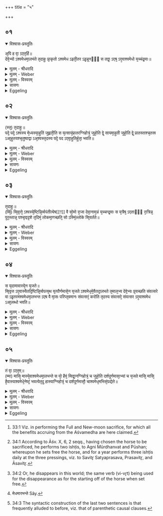 +++
title = "५"

+++


## ०१


<details open><summary>विश्वास-प्रस्तुतिः</summary>

अ᳘पि ह वा᳘ ऽएत᳘र्हि॥  
देवे᳘भ्यो ऽश्वमेधमा᳘लभंते त᳘दाहुः प्रा᳘कृतो ऽश्वमेध ऽइती᳘तर ऽइ᳘न्नूनᳫँ᳭ स तद्वा᳘ ऽएष᳘ ऽए᳘वाश्वमेधो य᳘च्चंद्र᳘माः॥
</details>

<details><summary>मूलम् - श्रीधरादि</summary>

अ᳘पि ह वा᳘ ऽएत᳘र्हि॥  
देवे᳘भ्यो ऽश्वमेधमा᳘लभंते त᳘दाहुः प्रा᳘कृतो ऽश्वमेध ऽइती᳘तर ऽइ᳘न्नूनᳫँ᳭ स तद्वा᳘ ऽएष᳘ ऽए᳘वाश्वमेधो य᳘च्चंद्र᳘माः॥
</details>

<details><summary>मूलम् - Weber</summary>

अ᳘पि ह वा᳘ एत᳘र्हि॥  
देवे᳘भ्योऽश्वमेधमा᳘लभन्ते त᳘दाहुः प्रा᳘कृतोऽश्वमेध इती᳘तर इ᳘न्नूनᳫं स तद्वा᳘ एष᳘ एॗवाश्वमेधो य᳘च्चन्द्र᳘माः॥
</details>

<details><summary>मूलम् - विस्वरम्</summary>


</details>

<details><summary>सायणः</summary>

…
</details>

<details><summary>Eggeling</summary>

1. And, verily, even on this occasion [^egg_147], they slaughter the sacrificial horse (Aśvamedha) as a sacrifice to the gods: of this (New and Full-moon sacrifice) they say, 'It is the original (normal) Aśvamedha;' and that (real Aśvamedha), indeed, is just the other (modified one); for, indeed, the Aśvamedha is the same as the moon.

[^egg_147]: 33:1 Viz. in performing the Full and New-moon sacrifice, for which all the benefits accruing from the Aśvamedha are here claimed.
</details>


## ०२


<details open><summary>विश्वास-प्रस्तुतिः</summary>

(स्त᳘) त᳘दाहुः॥  
पदे᳘ पदे᳘ ऽश्वस्य मे᳘ध्यस्या᳘हुतिं जुह्वती᳘ति स य᳘त्सायं᳘प्रातरग्निहोत्रं᳘ जुहो᳘ति द्वे᳘ सायमा᳘हुती जुहो᳘ति द्वे᳘ प्रातस्ताश्च᳘तस्र ऽआ᳘हुतयश्च᳘तुष्पाद्वा ऽअ᳘श्वस्त᳘दस्य पदे᳘ पद ऽएवा᳘हुतिर्हुता᳘ भवति॥
</details>

<details><summary>मूलम् - श्रीधरादि</summary>

(स्त᳘) त᳘दाहुः॥  
पदे᳘ पदे᳘ ऽश्वस्य मे᳘ध्यस्या᳘हुतिं जुह्वती᳘ति स य᳘त्सायं᳘प्रातरग्निहोत्रं᳘ जुहो᳘ति द्वे᳘ सायमा᳘हुती जुहो᳘ति द्वे᳘ प्रातस्ताश्च᳘तस्र ऽआ᳘हुतयश्च᳘तुष्पाद्वा ऽअ᳘श्वस्त᳘दस्य पदे᳘ पद ऽएवा᳘हुतिर्हुता᳘ भवति॥
</details>

<details><summary>मूलम् - Weber</summary>

त᳘दाहुः॥  
पदे᳘-पदे᳘ऽश्वश्य मे᳘ध्यस्या᳘हुतिं जुह्वती᳘ति स य᳘त्साय᳘म्प्रातरग्निहोत्रं᳘ जुहो᳘ति द्वे᳘ सायमा᳘हुती जुहो᳘ति द्वे᳘ प्रातस्ताश्च᳘तस्र आ᳘हुत्यश्च᳘तुष्पाद्वा अ᳘श्वस्त᳘दस्य पदे᳘-पद एवा᳘हुतिर्हुता᳘ भवति॥
</details>

<details><summary>मूलम् - विस्वरम्</summary>


</details>

<details><summary>सायणः</summary>

…
</details>

<details><summary>Eggeling</summary>

2. As to this, they say, 'For each foot of the sacrificial horse they offer an oblation;'--when he performs the Agnihotra in the evening and morning, he offers two oblations in the evening, and two in the morning--that makes four oblations: thus--the horse being four-footed--an oblation is offered for each of its feet.
</details>


## ०३


<details open><summary>विश्वास-प्रस्तुतिः</summary>

त᳘दाहुः॥  
(र्व्वि᳘) व्वि᳘वृत्ते᳘ ऽश्वस्ये᳘ष्टिन्नि᳘र्व्वपंतीत्येष[[!!]] वै सो᳘मो रा᳘जा देवा᳘नाम᳘न्नं य᳘च्चन्द्र᳘माः स य᳘त्रैष᳘ ऽएताᳫँ᳭ रा᳘त्रिन्न᳘ पुर᳘स्तान्न᳘ पश्चा᳘द्ददृशे त᳘दिमं᳘ लोकमा᳘गच्छति᳘ सो ऽस्मिं᳘ल्लोके व्वि᳘वर्तते॥
</details>

<details><summary>मूलम् - श्रीधरादि</summary>

त᳘दाहुः॥  
(र्व्वि᳘) व्वि᳘वृत्ते᳘ ऽश्वस्ये᳘ष्टिन्नि᳘र्व्वपंतीत्येष[[!!]] वै सो᳘मो रा᳘जा देवा᳘नाम᳘न्नं य᳘च्चन्द्र᳘माः स य᳘त्रैष᳘ ऽएताᳫँ᳭ रा᳘त्रिन्न᳘ पुर᳘स्तान्न᳘ पश्चा᳘द्ददृशे त᳘दिमं᳘ लोकमा᳘गच्छति᳘ सो ऽस्मिं᳘ल्लोके व्वि᳘वर्तते॥
</details>

<details><summary>मूलम् - Weber</summary>

त᳘दाहुः॥  
वि᳘वृत्ते᳘ऽश्वस्येष्टिं नि᳘र्वपती᳘त्येष वै सो᳘मो रा᳘जा देवा᳘नाम᳘न्नं य᳘च्चन्द्र᳘माः स य᳘त्रैष᳘ एतां रा᳘त्रिं न᳘ पुर᳘स्तान्न᳘ पश्चाद्ददृशे त᳘दिमं᳘ लोकमा᳘गछतिॗ सोऽस्मिं᳘लोके वि᳘वर्तते॥
</details>

<details><summary>मूलम् - विस्वरम्</summary>


</details>

<details><summary>सायणः</summary>

…
</details>

<details><summary>Eggeling</summary>

3. As to this, they say, 'On the starting off of the horse he performs an offering [^egg_148]; for the moon, doubtless, is the same as King Soma, the food of the gods: when, during that night (of new moon), he does not appear either in the east or in the west, then he comes to this world, and starts for this world [^egg_149].

[^egg_148]: 34:1 According to Āśv. X, 6, 2 seqq., having chosen the horse to be sacrificed, he performs two ishṭis, to Agni Mūrdhanvat and Pūshan; whereupon he sets free the horse, and for a year performs three ishṭis daily at the three pressings, viz. to Savitr̥ Satyaprasava, Prasavitr̥, and Āsavitr̥.

[^egg_149]: 34:2 Or, he disappears in this world; the same verb (vi-vr̥t) being used for the disappearance as for the starting off of the horse when set free.
</details>


## ०४


<details open><summary>विश्वास-प्रस्तुतिः</summary>

स य᳘दामावास्ये᳘न य᳘जते॥  
व्वि᳘वृत्त ऽए᳘वास्यैतदि᳘ष्टिन्नि᳘र्व्वपत्य᳘थ य᳘त्पौर्णमासे᳘न य᳘जते ऽश्वमेध᳘मे᳘वैतदा᳘लभते त᳘माल᳘भ्य देवे᳘भ्यः प्र᳘यच्छति संवत्सरे वा ऽइ᳘तरमश्वमेधमा᳘लभन्त ऽएष वै मा᳘सः परिप्ल᳘वमानः संवत्सरं᳘ करोति त᳘दस्य संवत्सरे᳘ संवत्सर ऽए᳘वाश्वमेध ऽआ᳘लब्धो भवति॥
</details>

<details><summary>मूलम् - श्रीधरादि</summary>

स य᳘दामावास्ये᳘न य᳘जते॥  
व्वि᳘वृत्त ऽए᳘वास्यैतदि᳘ष्टिन्नि᳘र्व्वपत्य᳘थ य᳘त्पौर्णमासे᳘न य᳘जते ऽश्वमेध᳘मे᳘वैतदा᳘लभते त᳘माल᳘भ्य देवे᳘भ्यः प्र᳘यच्छति संवत्सरे वा ऽइ᳘तरमश्वमेधमा᳘लभन्त ऽएष वै मा᳘सः परिप्ल᳘वमानः संवत्सरं᳘ करोति त᳘दस्य संवत्सरे᳘ संवत्सर ऽए᳘वाश्वमेध ऽआ᳘लब्धो भवति॥
</details>

<details><summary>मूलम् - Weber</summary>

स य᳘दामावास्ये᳘न य᳘जते॥  
वि᳘वृत्त एॗवास्यैतदि᳘ष्टिं नि᳘र्वपत्य᳘थ य᳘त्पौर्णमासे᳘न य᳘जतेऽश्वमेध᳘मेॗवैतदा᳘लभते त᳘माल᳘भ्य देवे᳘भ्यः प्र᳘यछति संवत्सरे वा इ᳘तरमश्वमेधमा᳘लभन्त [^wbr_1] एष वै मा᳘सः परिप्ल᳘वमानः संवत्सरं᳘ करोति त᳘दस्य संवत्सरे᳘ संवत्सर एॗवाश्वमेध आ᳘लब्धो भवति॥  

[^wbr_1]: मेधमारभन्ते Sây.
</details>

<details><summary>मूलम् - विस्वरम्</summary>


</details>

<details><summary>सायणः</summary>

…
</details>

<details><summary>Eggeling</summary>

4. Now, when he performs the New-moon sacrifice, he thereby performs the (same) offering (as) on the starting of that (horse), and when he performs the Full-moon sacrifice he slaughters the sacrificial horse itself, and, having slaughtered it, he presents it to the gods. The other (real) horse-sacrifice they indeed perform (only) a year after (the starting offering), but this month (of the Full and New-moon sacrifice), revolving, makes up a year [^egg_150]: thus the sacrificial horse comes to be slaughtered for him year after year.

[^egg_150]: 34:3 The syntactic construction of the last two sentences is that frequently alluded to before, viz. that of parenthetic causal clauses.
</details>


## ०५


<details open><summary>विश्वास-प्रस्तुतिः</summary>

तं वा᳘ ऽएत᳘म्॥  
(म्मा) मासि᳘ मास्ये᳘वाश्वमेधमा᳘लभन्ते स यो᳘ हैवं᳘ व्विद्वा᳘नग्निहोत्रं᳘ च जुहो᳘ति दर्शपूर्णमासा᳘भ्यां च य᳘जते मासि᳘ मासि᳘ है᳘वास्याश्वमेधे᳘नेष्टं᳘ भवत्येत᳘दु हास्याग्निहोत्रं᳘ च दर्शपूर्णमासौ᳘ चाश्वमेध᳘मभिसं᳘पद्येते॥
</details>

<details><summary>मूलम् - श्रीधरादि</summary>

तं वा᳘ ऽएत᳘म्॥  
(म्मा) मासि᳘ मास्ये᳘वाश्वमेधमा᳘लभन्ते स यो᳘ हैवं᳘ व्विद्वा᳘नग्निहोत्रं᳘ च जुहो᳘ति दर्शपूर्णमासा᳘भ्यां च य᳘जते मासि᳘ मासि᳘ है᳘वास्याश्वमेधे᳘नेष्टं᳘ भवत्येत᳘दु हास्याग्निहोत्रं᳘ च दर्शपूर्णमासौ᳘ चाश्वमेध᳘मभिसं᳘पद्येते॥
</details>

<details><summary>मूलम् - Weber</summary>

तं वा᳘ एत᳘म्॥  
मासि᳘-मास्येॗवाश्वमेधमा᳘लभन्ते स यो᳘ हैवं᳘ विद्वा᳘नग्निहोत्रं᳘ च जुहो᳘ति दर्शपूर्णमासा᳘भ्यां च य᳘जते मासि᳘-मासि हैॗवास्याश्वमेधे᳘नेष्ट᳘म् भवत्येत᳘दु हास्याग्निहोत्रं᳘ च दर्शपूर्णमासौ᳘ चाश्वमेध᳘मभिस᳘म्पद्येते॥
</details>

<details><summary>मूलम् - विस्वरम्</summary>


</details>

<details><summary>सायणः</summary>

…
</details>

<details><summary>Eggeling</summary>

5. Verily, then, for him who, knowing this, offers both the Agnihotra and the Full and New-moon sacrifices, they slaughter the sacrificial horse month by month; and month by month the Aśvamedha is offered for him, and his Agnihotra and Full and New-moon sacrifices come to pass into the Aśvamedha.
</details>

